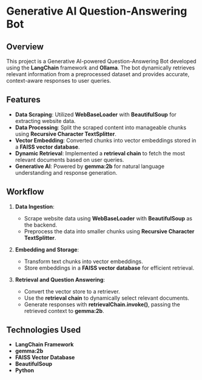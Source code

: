 # Generative AI Question-Answering Bot  

## Overview  
This project is a Generative AI-powered Question-Answering Bot developed using the **LangChain** framework and **Ollama**. The bot dynamically retrieves relevant information from a preprocessed dataset and provides accurate, context-aware responses to user queries.  

## Features  
- **Data Scraping**: Utilized **WebBaseLoader** with **BeautifulSoup** for extracting website data.  
- **Data Processing**: Split the scraped content into manageable chunks using **Recursive Character TextSplitter**.  
- **Vector Embedding**: Converted chunks into vector embeddings stored in a **FAISS vector database**.  
- **Dynamic Retrieval**: Implemented a **retrieval chain** to fetch the most relevant documents based on user queries.  
- **Generative AI**: Powered by **gemma:2b** for natural language understanding and response generation.  

## Workflow  
1. **Data Ingestion**:  
   - Scrape website data using **WebBaseLoader** with **BeautifulSoup** as the backend.  
   - Preprocess the data into smaller chunks using **Recursive Character TextSplitter**.  

2. **Embedding and Storage**:  
   - Transform text chunks into vector embeddings.  
   - Store embeddings in a **FAISS vector database** for efficient retrieval.  

3. **Retrieval and Question Answering**:  
   - Convert the vector store to a retriever.  
   - Use the **retrieval chain** to dynamically select relevant documents.  
   - Generate responses with **retrievalChain.invoke()**, passing the retrieved context to **gemma:2b**.  

## Technologies Used  
- **LangChain Framework**  
- **gemma:2b**  
- **FAISS Vector Database**  
- **BeautifulSoup**  
- **Python**  


